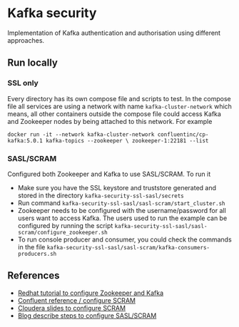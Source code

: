 # Kafka security

Implementation of Kafka authentication and authorisation using different approaches.


## Run locally

### SSL only

Every directory has its own compose file and scripts to test. In the compose file
all services are using a network with name `kafka-cluster-network` which means,
all other containers outside the compose file could access Kafka and Zookeeper nodes by
being attached to this network. For example

```
docker run -it --network kafka-cluster-network confluentinc/cp-kafka:5.0.1 kafka-topics --zookeeper \ zookeeper-1:22181 --list
```

### SASL/SCRAM
Configured both Zookeeper and Kafka to use SASL/SCRAM. To run it

- Make sure you have the SSL keystore and truststore generated and stored in the directory
`kafka-security-ssl-sasl/secrets`
- Run command `kafka-security-ssl-sasl/sasl-scram/start_cluster.sh`
- Zookeeper needs to be configured with the username/password for all users want to access Kafka. The users
used to run the example can be configured by running the script `kafka-security-ssl-sasl/sasl-scram/configure_zookeeper.sh`
- To run console producer and consumer, you could check the commands in the file `kafka-security-ssl-sasl/sasl-scram/kafka-consumers-producers.sh`



## References

- [Redhat tutorial to configure Zookeeper and Kafka](https://access.redhat.com/documentation/en-us/red_hat_amq_streams/1.0-beta/html/using_amq_streams_on_red_hat_enterprise_linux_rhel/configuring_zookeeper#assembly-configuring-zookeeper-authentication-str)
- [Confluent reference / configure SCRAM](https://docs.confluent.io/current/kafka/authentication_sasl/authentication_sasl_scram.html)
- [Cloudera slides to configure SCRAM](https://www.slideshare.net/JeanPaulAzar1/kafka-tutorial-kafka-security)
- [Blog describe steps to configure SASL/SCRAM](https://sharebigdata.wordpress.com/category/kafka/multiple-saslplainscram/)
